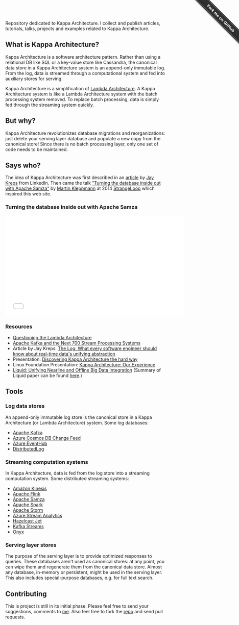 Repository dedicated to Kappa Architecture. I collect and publish articles, tutorials, talks, projects and examples related to Kappa Architecture.

## What is Kappa Architecture?

Kappa Architecture is a software architecture pattern. Rather than using a relational DB like SQL or a key-value store like Cassandra, the canonical data store in a Kappa Architecture system is an append-only immutable log. From the log, data is streamed through a computational system and fed into auxiliary stores for serving.

Kappa Architecture is a simplification of [Lambda Architecture](https://en.wikipedia.org/wiki/Lambda_architecture). A Kappa Architecture system is like a Lambda Architecture system with the batch processing system removed. To replace batch processing, data is simply fed through the streaming system quickly.

## But why?

Kappa Architecture revolutionizes database migrations and reorganizations: just delete your serving layer database and populate a new copy from the canonical store! Since there is no batch processing layer, only one set of code needs to be maintained.

## Says who?

The idea of Kappa Architecture was first described in an [article](http://radar.oreilly.com/2014/07/questioning-the-lambda-architecture.html) by [Jay Kreps](https://www.linkedin.com/in/jaykreps) from LinkedIn. Then came the talk ["Turning the database inside out with Apache Samza"](https://www.youtube.com/watch?v=fU9hR3kiOK0) by [Martin Kleppmann](http://martin.kleppmann.com) at 2014 [StrangeLoop](https://thestrangeloop.com) which inspired this web site.

### Turning the database inside out with Apache Samza

<iframe width="560" height="315" src="//www.youtube.com/embed/fU9hR3kiOK0" frameborder="0" allowfullscreen></iframe>

### Resources

* [Questioning the Lambda Architecture](https://www.oreilly.com/ideas/questioning-the-lambda-architecture)
* [Apache Kafka and the Next 700 Stream Processing Systems](https://www.youtube.com/watch?v=9RMOc0SwRro)
* Article by Jay Kreps: [The Log: What every software engineer should know about real-time data's unifying abstraction](https://engineering.linkedin.com/distributed-systems/log-what-every-software-engineer-should-know-about-real-time-datas-unifying)
* Presentation: [Discovering Kappa Architecture the hard way](http://novoj.github.io/reveal.js/kappa-architecture.html#/)
* Linux Foundation Presentation: [Kappa Architecture: Our Experience](http://events.linuxfoundation.org/sites/events/files/slides/ASPgems%20-%20Kappa%20Architecture.pdf)
* [Liquid: Unifying Nearline and Offline Big Data Integration](http://www.cidrdb.org/cidr2015/Papers/CIDR15_Paper25u.pdf) (Summary of Liquid paper can be found [here](http://blog.acolyer.org/2015/02/04/liquid-unifying-nearline-and-offline-big-data-integration/).)

## Tools

### Log data stores

An append-only immutable log store is the canonical store in a Kappa Architecture (or Lambda Architecture) system. Some log databases:

* [Apache Kafka](http://kafka.apache.org/)
* [Azure Cosmos DB Change Feed](https://docs.microsoft.com/en-us/azure/cosmos-db/change-feed)
* [Azure EventHub](https://azure.microsoft.com/en-us/services/event-hubs/)
* [DistributedLog](http://distributedlog.io/)

### Streaming computation systems

In Kappa Architecture, data is fed from the log store into a streaming computation system. Some distributed streaming systems:

* [Amazon Kinesis](https://aws.amazon.com/kinesis/)
* [Apache Flink](https://flink.apache.org/)
* [Apache Samza](http://samza.apache.org/)
* [Apache Spark](http://spark.apache.org/)
* [Apache Storm](http://storm.apache.org/)
* [Azure Stream Analytics](https://azure.microsoft.com/en-us/services/stream-analytics/)
* [Hazelcast Jet](http://jet.hazelcast.org)
* [Kafka Streams](http://kafka.apache.org/documentation.html#streams)
* [Onyx](http://www.onyxplatform.org/)

### Serving layer stores

The purpose of the serving layer is to provide optimized responses to queries. These databases aren't used as canonical stores: at any point, you can wipe them and regenerate them from the canonical data store. Almost any database, in-memory or persistent, might be used in the serving layer. This also includes special-purpose databases, e.g. for full text search.

## Contributing

This is project is still in its initial phase. Please feel free to send your suggestions, comments to [me](mailto:milinda.pathirage@gmail.com). Also feel free to fork the [repo](https://github.com/milinda/kappa-architecture.com) and send pull requests.

<div class="github-fork-ribbon-wrapper right fixed" style="width: 150px;height: 150px;position: fixed;overflow: hidden;top: 0;z-index: 9999;pointer-events: none;right: 0;"><div class="github-fork-ribbon" style="position: absolute;padding: 2px 0;background-color: #333;background-image: linear-gradient(to bottom, rgba(0, 0, 0, 0), rgba(0, 0, 0, 0.15));-webkit-box-shadow: 0 2px 3px 0 rgba(0, 0, 0, 0.5);-moz-box-shadow: 0 2px 3px 0 rgba(0, 0, 0, 0.5);box-shadow: 0 2px 3px 0 rgba(0, 0, 0, 0.5);z-index: 9999;pointer-events: auto;top: 42px;right: -43px;-webkit-transform: rotate(45deg);-moz-transform: rotate(45deg);-ms-transform: rotate(45deg);-o-transform: rotate(45deg);transform: rotate(45deg);"><a href="https://github.com/milinda/kappa-architecture.com" style="font: 700 13px &quot;Helvetica Neue&quot;, Helvetica, Arial, sans-serif;color: #fff;text-decoration: none;text-shadow: 0 -1px rgba(0, 0, 0, 0.5);text-align: center;width: 200px;line-height: 20px;display: inline-block;padding: 2px 0;border-width: 1px 0;border-style: dotted;border-color: rgba(255, 255, 255, 0.7);">Fork me on GitHub</a></div></div>
